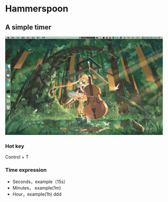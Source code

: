 # Hammerspoon



## A simple timer

![avatar](sample.gif)

### Hot key

Control + T

### Time expression

- Seconds，example（15s）
- Minutes， example(1m)
- Hour，example(1h)
ddd
